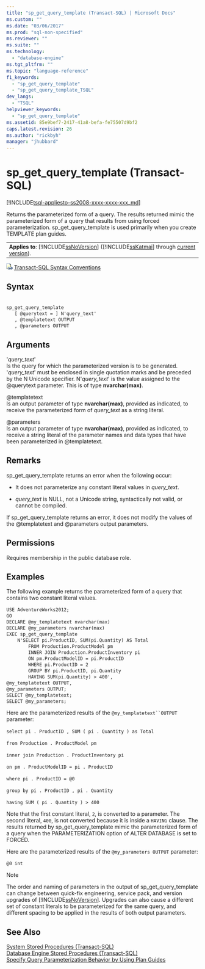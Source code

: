 ```yaml
---
title: "sp_get_query_template (Transact-SQL) | Microsoft Docs"
ms.custom: ""
ms.date: "03/06/2017"
ms.prod: "sql-non-specified"
ms.reviewer: ""
ms.suite: ""
ms.technology: 
  - "database-engine"
ms.tgt_pltfrm: ""
ms.topic: "language-reference"
f1_keywords: 
  - "sp_get_query_template"
  - "sp_get_query_template_TSQL"
dev_langs: 
  - "TSQL"
helpviewer_keywords: 
  - "sp_get_query_template"
ms.assetid: 85e9bef7-2417-41a8-befa-fe75507d9bf2
caps.latest.revision: 26
ms.author: "rickbyh"
manager: "jhubbard"
---
```

# sp_get_query_template (Transact-SQL)
[!INCLUDE[tsql-appliesto-ss2008-xxxx-xxxx-xxx_md](../../database-engine/configure/windows/includes/tsql-appliesto-ss2008-xxxx-xxxx-xxx-md.md)]

  Returns the parameterized form of a query. The results returned mimic the parameterized form of a query that results from using forced parameterization. sp_get_query_template is used primarily when you create TEMPLATE plan guides.  
  
||  
|-|  
|**Applies to**: [!INCLUDE[ssNoVersion](../../advanced-analytics/r-services/includes/ssnoversion-md.md)] ([!INCLUDE[ssKatmai](../../analysis-services/data-mining/includes/sskatmai-md.md)] through [current version](http://go.microsoft.com/fwlink/p/?LinkId=299658)).|  
  
 ![Topic link icon](../../database-engine/configure/windows/media/topic-link.gif "Topic link icon") [Transact-SQL Syntax Conventions](../Topic/Transact-SQL%20Syntax%20Conventions%20\(Transact-SQL\).md)  
  
## Syntax  
  
```  
  
sp_get_query_template  
   [ @querytext = ] N'query_text'  
   , @templatetext OUTPUT   
   , @parameters OUTPUT   
```  
  
## Arguments  
 '*query_text*'  
 Is the query for which the parameterized version is to be generated. '*query_text*' must be enclosed in single quotation marks and be preceded by the N Unicode specifier. N'*query_text*' is the value assigned to the @querytext parameter. This is of type **nvarchar(max)**.  
  
 @templatetext  
 Is an output parameter of type **nvarchar(max)**, provided as indicated, to receive the parameterized form of *query_text* as a string literal.  
  
 @parameters  
 Is an output parameter of type **nvarchar(max)**, provided as indicated, to receive a string literal of the parameter names and data types that have been parameterized in @templatetext.  
  
## Remarks  
 sp_get_query_template returns an error when the following occur:  
  
-   It does not parameterize any constant literal values in *query_text*.  
  
-   *query_text* is NULL, not a Unicode string, syntactically not valid, or cannot be compiled.  
  
 If sp_get_query_template returns an error, it does not modify the values of the @templatetext and @parameters output parameters.  
  
## Permissions  
 Requires membership in the public database role.  
  
## Examples  
 The following example returns the parameterized form of a query that contains two constant literal values.  
  
```  
USE AdventureWorks2012;  
GO  
DECLARE @my_templatetext nvarchar(max)  
DECLARE @my_parameters nvarchar(max)  
EXEC sp_get_query_template   
    N'SELECT pi.ProductID, SUM(pi.Quantity) AS Total  
        FROM Production.ProductModel pm   
        INNER JOIN Production.ProductInventory pi  
        ON pm.ProductModelID = pi.ProductID  
        WHERE pi.ProductID = 2  
        GROUP BY pi.ProductID, pi.Quantity  
        HAVING SUM(pi.Quantity) > 400',  
@my_templatetext OUTPUT,  
@my_parameters OUTPUT;  
SELECT @my_templatetext;  
SELECT @my_parameters;  
```  
  
 Here are the parameterized results of the `@my_templatetext``OUTPUT` parameter:  
  
 `select pi . ProductID , SUM ( pi . Quantity ) as Total`  
  
 `from Production . ProductModel pm`  
  
 `inner join Production . ProductInventory pi`  
  
 `on pm . ProductModelID = pi . ProductID`  
  
 `where pi . ProductID = @0`  
  
 `group by pi . ProductID , pi . Quantity`  
  
 `having SUM ( pi . Quantity ) > 400`  
  
 Note that the first constant literal, `2`, is converted to a parameter. The second literal, `400`, is not converted because it is inside a `HAVING` clause. The results returned by sp_get_query_template mimic the parameterized form of a query when the PARAMETERIZATION option of ALTER DATABASE is set to FORCED.  
  
 Here are the parameterized results of the `@my_parameters OUTPUT` parameter:  
  
```  
@0 int  
```  
  
> [!NOTE]  
>  The order and naming of parameters in the output of sp_get_query_template can change between quick-fix engineering, service pack, and version upgrades of [!INCLUDE[ssNoVersion](../../advanced-analytics/r-services/includes/ssnoversion-md.md)]. Upgrades can also cause a different set of constant literals to be parameterized for the same query, and different spacing to be applied in the results of both output parameters.  
  
## See Also  
 [System Stored Procedures &#40;Transact-SQL&#41;](../../relational-databases/system-stored-procedures/system-stored-procedures-transact-sql.md)   
 [Database Engine Stored Procedures &#40;Transact-SQL&#41;](../../relational-databases/system-stored-procedures/database-engine-stored-procedures-transact-sql.md)   
 [Specify Query Parameterization Behavior by Using Plan Guides](../../relational-databases/performance/specify-query-parameterization-behavior-by-using-plan-guides.md)  
  
  